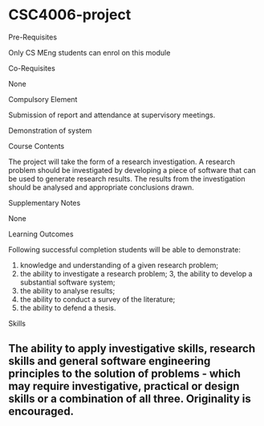 # CSC4006-project

	
Pre-Requisites 

Only CS MEng students can enrol on this module 

Co-Requisites 

None 

Compulsory Element 

Submission of report and attendance at supervisory meetings.

Demonstration of system 

Course Contents 

The project will take the form of a research investigation.  A research problem should be investigated by developing a piece of software that can be used to generate research results.  The results from the investigation should be analysed and appropriate conclusions drawn. 

Supplementary Notes 

None 

Learning Outcomes 

Following successful completion students will be able to demonstrate:
1.  knowledge and understanding of a given research problem;
2.  the ability to investigate a research problem;
3,  the ability to develop a substantial software system;
4.  the ability to analyse results;
5.  the ability to conduct a survey of the literature;
6.  the ability to defend a thesis. 

Skills 

The ability to apply investigative skills, research skills and general software engineering principles to the solution of problems - which may require investigative, practical or design skills or a combination of all three.  Originality is encouraged. 
----------------------------------------------------------------
